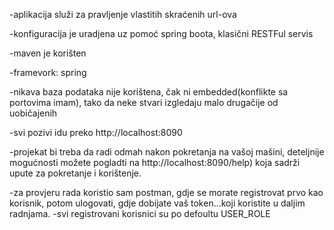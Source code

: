 -aplikacija služi za pravljenje vlastitih skraćenih url-ova

-konfiguracija je uradjena uz pomoć spring boota, klasični RESTFul servis

-maven je korišten

-framevork: spring

-nikava baza podataka nije korištena, čak ni embedded(konflikte sa portovima imam), tako da neke stvari izgledaju malo drugačije od uobičajenih

-svi pozivi idu preko http://localhost:8090

-projekat bi treba da radi odmah nakon pokretanja na vašoj mašini, deteljnije mogućnosti možete pogladti na 
http://localhost:8090/help) koja sadrži upute za pokretanje i korištenje.

-za provjeru rada koristio sam postman, gdje se morate registrovat prvo kao korisnik, potom ulogovati, gdje dobijate vaš token...koji koristite u daljim radnjama.
-svi registrovani korisnici su po defoultu USER_ROLE
